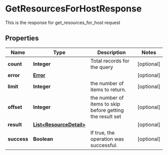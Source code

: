 

# GetResourcesForHostResponse

This is the response for get_resources_for_host request
## Properties

Name | Type | Description | Notes
------------ | ------------- | ------------- | -------------
**count** | **Integer** | Total records for the query |  [optional]
**error** | [**Error**](Error.md) |  |  [optional]
**limit** | **Integer** | the number of items to return. |  [optional]
**offset** | **Integer** | the number of items to skip before getting the result set |  [optional]
**result** | [**List&lt;ResourceDetail&gt;**](ResourceDetail.md) |  |  [optional]
**success** | **Boolean** | If true, the operation was successful. |  [optional]



